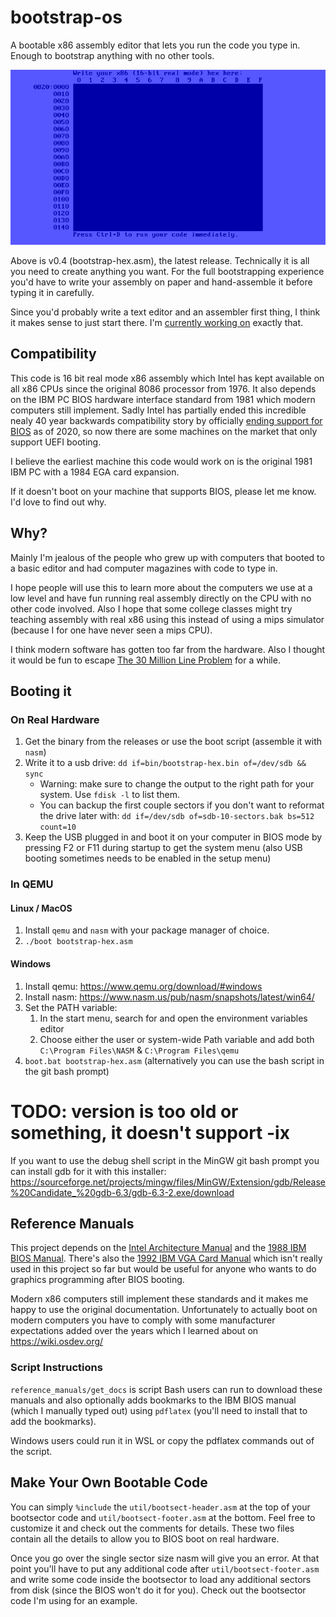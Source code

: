 # bootstrap-os

A bootable x86 assembly editor that lets you run the code you type in.
Enough to bootstrap anything with no other tools.

![bootstrap-hex demo](images/v0.4-hex-2x.gif)

Above is v0.4 (bootstrap-hex.asm), the latest release. Technically it is all you
need to create anything you want. For the full bootstrapping experience you'd
have to write your assembly on paper and hand-assemble it before typing it in
carefully.

Since you'd probably write a text editor and an assembler first thing, I think
it makes sense to just start there. I'm
[currently working on](https://github.com/fsmv/bootstrap-os/tree/assembler)
exactly that.

## Compatibility

This code is 16 bit real mode x86 assembly which Intel has kept available on all
x86 CPUs since the original 8086 processor from 1976. It also depends on the IBM
PC BIOS hardware interface standard from 1981 which modern computers still
implement.  Sadly Intel has partially ended this incredible nealy 40 year
backwards compatibility story by officially
[ending support for BIOS](https://www.bleepingcomputer.com/news/hardware/intel-plans-to-end-legacy-bios-support-by-2020/)
as of 2020, so now there are some machines on the market that only support UEFI
booting.

I believe the earliest machine this code would work on is the original 1981 IBM
PC with a 1984 EGA card expansion.

If it doesn't boot on your machine that supports BIOS, please let me know. I'd
love to find out why.

## Why?

Mainly I'm jealous of the people who grew up with computers that booted to a
basic editor and had computer magazines with code to type in.

I hope people will use this to learn more about the computers we use at a low
level and have fun running real assembly directly on the CPU with no other code
involved. Also I hope that some college classes might try teaching assembly with
real x86 using this instead of using a mips simulator (because I for one have
never seen a mips CPU).

I think modern software has gotten too far from the hardware. Also I thought it
would be fun to escape
[The 30 Million Line Problem](https://www.youtube.com/watch?v=kZRE7HIO3vk)
for a while.

## Booting it

### On Real Hardware

1. Get the binary from the releases or use the boot script (assemble it with
   `nasm`)
2. Write it to a usb drive: `dd if=bin/bootstrap-hex.bin of=/dev/sdb && sync`
   - Warning: make sure to change the output to the right path for your system.
     Use `fdisk -l` to list them.
   - You can backup the first couple sectors if you don't want to reformat the
     drive later with: `dd if=/dev/sdb of=sdb-10-sectors.bak bs=512 count=10`
3. Keep the USB plugged in and boot it on your computer in BIOS mode by pressing
   F2 or F11 during startup to get the system menu (also USB booting sometimes
   needs to be enabled in the setup menu)

### In QEMU

#### Linux / MacOS

1. Install `qemu` and `nasm` with your package manager of choice.
2. `./boot bootstrap-hex.asm`

#### Windows

 1. Install qemu: https://www.qemu.org/download/#windows
 2. Install nasm: https://www.nasm.us/pub/nasm/snapshots/latest/win64/
 3. Set the PATH variable:
    1. In the start menu, search for and open the environment variables editor 
    2. Choose either the user or system-wide Path variable and add both `C:\Program Files\NASM` & `C:\Program Files\qemu`
 4. `boot.bat bootstrap-hex.asm` (alternatively you can use the bash script in the git bash prompt)

# TODO: version is too old or something, it doesn't support -ix
If you want to use the debug shell script in the MinGW git bash prompt you can
install gdb for it with this installer: https://sourceforge.net/projects/mingw/files/MinGW/Extension/gdb/Release%20Candidate_%20gdb-6.3/gdb-6.3-2.exe/download

## Reference Manuals

This project depends on the
[Intel Architecture Manual](https://software.intel.com/sites/default/files/managed/39/c5/325462-sdm-vol-1-2abcd-3abcd.pdf)
and the [1988 IBM BIOS Manual](http://bitsavers.trailing-edge.com/pdf/ibm/pc/ps2/15F0306_PS2_and_PC_BIOS_Interface_Technical_Reference_May88.pdf).
There's also the [1992 IBM VGA Card Manual](http://bitsavers.trailing-edge.com/pdf/ibm/pc/cards/IBM_VGA_XGA_Technical_Reference_Manual_May92.pdf)
which isn't really used in this project so far but would be useful for anyone
who wants to do graphics programming after BIOS booting.

Modern x86 computers still implement these standards and it makes me happy to
use the original documentation. Unfortunately to actually boot on modern
computers you have to comply with some manufacturer expectations added over the
years which I learned about on https://wiki.osdev.org/

### Script Instructions

`reference_manuals/get_docs` is script Bash users can run to download these
manuals and also optionally adds bookmarks to the IBM BIOS manual (which I
manually typed out) using `pdflatex` (you'll need to install that to add the
bookmarks).

Windows users could run it in WSL or copy the pdflatex commands out of the
script.

## Make Your Own Bootable Code

You can simply `%include` the `util/bootsect-header.asm` at the top of your
bootsector code and `util/bootsect-footer.asm` at the bottom. Feel free to
customize it and check out the comments for details. These two files contain all
the details to allow you to BIOS boot on real hardware.

Once you go over the single sector size nasm will give you an error. At that
point you'll have to put any additional code after `util/bootsect-footer.asm`
and write some code inside the bootsector to load any additional sectors from
disk (since the BIOS won't do it for you). Check out the bootsector code I'm
using for an example.
